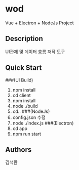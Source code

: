 # wod
Vue + Electron + NodeJs Project

## Description
UI관제 및 데이터 흐름 저작 도구

## Quick Start
###(UI Build)
1. npm install
2. cd client
3. npm install
4. node ./build
5. cd..
###(NodeJs)
6. config.json 수정
7. node ./index.js
###(Electron)
1. cd app
2. npm run start

## Authors
김석환

